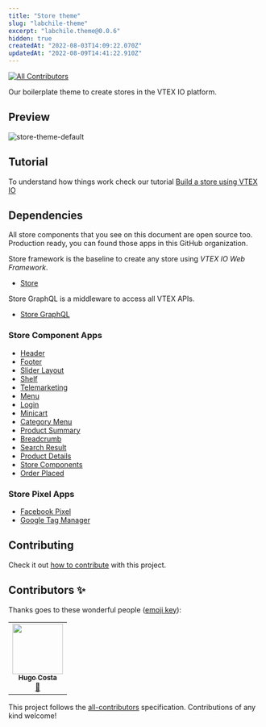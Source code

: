 ```yaml
---
title: "Store theme"
slug: "labchile-theme"
excerpt: "labchile.theme@0.0.6"
hidden: true
createdAt: "2022-08-03T14:09:22.070Z"
updatedAt: "2022-08-09T14:41:22.910Z"
---
```

<!-- ALL-CONTRIBUTORS-BADGE:START - Do not remove or modify this section -->

[![All Contributors](https://img.shields.io/badge/all_contributors-1-orange.svg?style=flat-square)](#contributors-)

<!-- ALL-CONTRIBUTORS-BADGE:END -->

Our boilerplate theme to create stores in the VTEX IO platform.

## Preview

![store-theme-default](https://user-images.githubusercontent.com/1354492/63937047-e8d81c80-ca37-11e9-86fc-61e88847bbfb.png)

## Tutorial

To understand how things work check our tutorial [Build a store using VTEX IO](https://vtex.io/docs/getting-started/build-stores-with-store-framework/1/)

## Dependencies

All store components that you see on this document are open source too. Production ready, you can found those apps in this GitHub organization.

Store framework is the baseline to create any store using _VTEX IO Web Framework_.

-   [Store](https://github.com/vtex-apps/store/blob/master/README.md)

Store GraphQL is a middleware to access all VTEX APIs.

-   [Store GraphQL](https://github.com/vtex-apps/store-graphql/blob/master/docs/README.md)

### Store Component Apps

-   [Header](https://github.com/vtex-apps/store-header/blob/master/docs/README.md)
-   [Footer](https://github.com/vtex-apps/store-footer/blob/master/docs/README.md)
-   [Slider Layout](https://github.com/vtex-apps/slider-layout/blob/master/docs/README.md)
-   [Shelf](https://github.com/vtex-apps/shelf/blob/master/docs/README.md)
-   [Telemarketing](https://github.com/vtex-apps/telemarketing/blob/master/docs/README.md)
-   [Menu](https://github.com/vtex-apps/menu/blob/master/docs/README.md)
-   [Login](https://github.com/vtex-apps/login/blob/master/docs/README.md)
-   [Minicart](https://github.com/vtex-apps/minicart/blob/master/docs/README.md)
-   [Category Menu](https://github.com/vtex-apps/category-menu/blob/master/docs/README.md)
-   [Product Summary](https://github.com/vtex-apps/product-summary/blob/master/docs/README.md)
-   [Breadcrumb](https://github.com/vtex-apps/breadcrumb/blob/master/docs/README.md)
-   [Search Result](https://github.com/vtex-apps/search-result/blob/master/docs/README.md)
-   [Product Details](https://github.com/vtex-apps/product-details/blob/master/docs/README.md)
-   [Store Components](https://github.com/vtex-apps/store-components/blob/master/docs/README.md)
-   [Order Placed](https://github.com/vtex-apps/order-placed/blob/master/docs/README.md)

### Store Pixel Apps

-   [Facebook Pixel](https://github.com/vtex-apps/facebook-pixel/blob/master/docs/README.md)
-   [Google Tag Manager](https://github.com/vtex-apps/google-tag-manager/blob/master/docs/README.md)

## Contributing

Check it out [how to contribute](https://github.com/vtex-apps/awesome-io#contributing) with this project.

## Contributors ✨

Thanks goes to these wonderful people ([emoji key](https://allcontributors.org/docs/en/emoji-key)):

<!-- ALL-CONTRIBUTORS-LIST:START - Do not remove or modify this section -->
<!-- prettier-ignore-start -->
<!-- markdownlint-disable -->
<table>
  <tr>
    <td align="center"><a href="http://www.hugoccosta.com"><img src="https://avatars2.githubusercontent.com/u/20212776?v=4" width="100px;" alt=""/><br /><sub><b>Hugo Costa</b></sub></a><br /><a href="https://github.com/vtex-apps/store-theme/commits?author=hugocostadev" title="Documentation">📖</a></td>
  </tr>
</table>

<!-- markdownlint-enable -->
<!-- prettier-ignore-end -->

<!-- ALL-CONTRIBUTORS-LIST:END -->

This project follows the [all-contributors](https://github.com/all-contributors/all-contributors) specification. Contributions of any kind welcome!